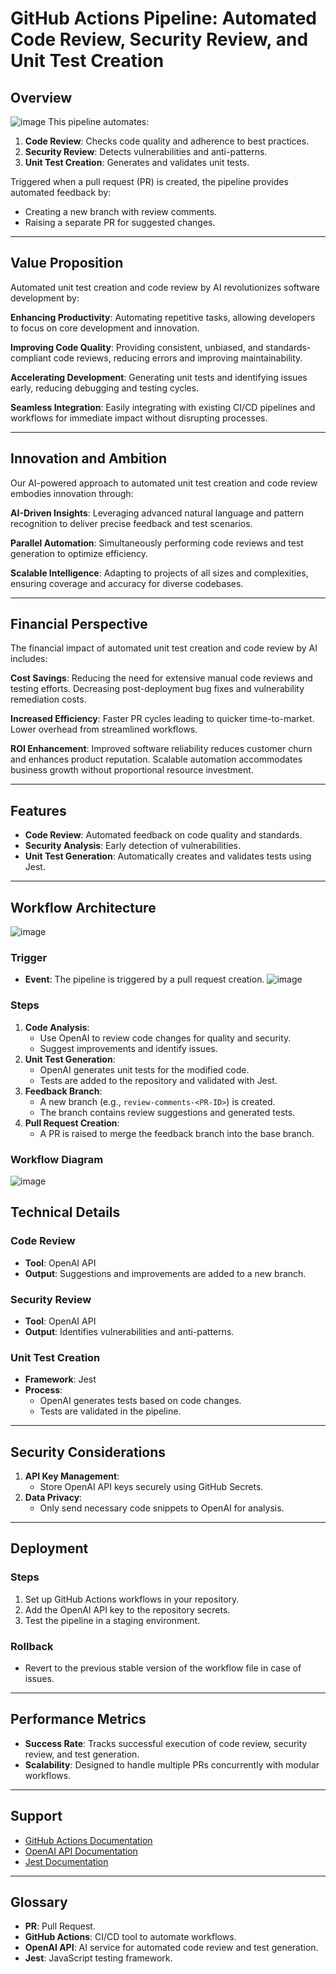 # GitHub Actions Pipeline: Automated Code Review, Security Review, and Unit Test Creation

## Overview
![image](https://github.com/user-attachments/assets/208470c7-eb38-4827-9927-507f9427a87d)
This pipeline automates:
1. **Code Review**: Checks code quality and adherence to best practices.
2. **Security Review**: Detects vulnerabilities and anti-patterns.
3. **Unit Test Creation**: Generates and validates unit tests.

Triggered when a pull request (PR) is created, the pipeline provides automated feedback by:
- Creating a new branch with review comments.
- Raising a separate PR for suggested changes.

---
## Value Proposition

Automated unit test creation and code review by AI revolutionizes software development by:

**Enhancing Productivity**: Automating repetitive tasks, allowing developers to focus on core development and innovation.

**Improving Code Quality**: Providing consistent, unbiased, and standards-compliant code reviews, reducing errors and improving maintainability.

**Accelerating Development**: Generating unit tests and identifying issues early, reducing debugging and testing cycles.

**Seamless Integration**: Easily integrating with existing CI/CD pipelines and workflows for immediate impact without disrupting processes.


---

## Innovation and Ambition

Our AI-powered approach to automated unit test creation and code review embodies innovation through:

**AI-Driven Insights**: Leveraging advanced natural language and pattern recognition to deliver precise feedback and test scenarios.

**Parallel Automation**: Simultaneously performing code reviews and test generation to optimize efficiency.

**Scalable Intelligence**: Adapting to projects of all sizes and complexities, ensuring coverage and accuracy for diverse codebases.


---

## Financial Perspective
The financial impact of automated unit test creation and code review by AI includes:

**Cost Savings**:
Reducing the need for extensive manual code reviews and testing efforts.
Decreasing post-deployment bug fixes and vulnerability remediation costs.

**Increased Efficiency**:
Faster PR cycles leading to quicker time-to-market.
Lower overhead from streamlined workflows.

**ROI Enhancement**:
Improved software reliability reduces customer churn and enhances product reputation.
Scalable automation accommodates business growth without proportional resource investment.

---

## Features
- **Code Review**: Automated feedback on code quality and standards.
- **Security Analysis**: Early detection of vulnerabilities.
- **Unit Test Generation**: Automatically creates and validates tests using Jest.

---

## Workflow Architecture
![image](https://github.com/jinumkoshy/SimpleCodeAutomation/blob/main/public/images/Component.jpg)
### Trigger
- **Event**: The pipeline is triggered by a pull request creation.
![image](https://github.com/jinumkoshy/SimpleCodeAutomation/blob/main/public/images/Sequence.jpg)
### Steps
1. **Code Analysis**:
   - Use OpenAI to review code changes for quality and security.
   - Suggest improvements and identify issues.
2. **Unit Test Generation**:
   - OpenAI generates unit tests for the modified code.
   - Tests are added to the repository and validated with Jest.
3. **Feedback Branch**:
   - A new branch (e.g., `review-comments-<PR-ID>`) is created.
   - The branch contains review suggestions and generated tests.
4. **Pull Request Creation**:
   - A PR is raised to merge the feedback branch into the base branch.

### Workflow Diagram
![image](https://github.com/jinumkoshy/SimpleCodeAutomation/blob/main/public/images/flowchart.jpg)


## Technical Details

### Code Review
- **Tool**: OpenAI API
- **Output**: Suggestions and improvements are added to a new branch.

### Security Review
- **Tool**: OpenAI API
- **Output**: Identifies vulnerabilities and anti-patterns.

### Unit Test Creation
- **Framework**: Jest
- **Process**:
  - OpenAI generates tests based on code changes.
  - Tests are validated in the pipeline.

---

## Security Considerations
1. **API Key Management**:
   - Store OpenAI API keys securely using GitHub Secrets.
2. **Data Privacy**:
   - Only send necessary code snippets to OpenAI for analysis.

---

## Deployment

### Steps
1. Set up GitHub Actions workflows in your repository.
2. Add the OpenAI API key to the repository secrets.
3. Test the pipeline in a staging environment.

### Rollback
- Revert to the previous stable version of the workflow file in case of issues.

---

## Performance Metrics
- **Success Rate**: Tracks successful execution of code review, security review, and test generation.
- **Scalability**: Designed to handle multiple PRs concurrently with modular workflows.

---

## Support
- [GitHub Actions Documentation](https://docs.github.com/en/actions)
- [OpenAI API Documentation](https://platform.openai.com/docs/)
- [Jest Documentation](https://jestjs.io/docs/getting-started)

---

## Glossary
- **PR**: Pull Request.
- **GitHub Actions**: CI/CD tool to automate workflows.
- **OpenAI API**: AI service for automated code review and test generation.
- **Jest**: JavaScript testing framework.
